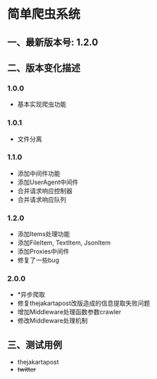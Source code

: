 # 简单爬虫系统 #

## 一、最新版本号: 1.2.0 ##

## 二、版本变化描述 ##

### 1.0.0 ###

- 基本实现爬虫功能

### 1.0.1 ###

- 文件分离

### 1.1.0 ###

- 添加中间件功能
- 添加UserAgent中间件
- 合并请求响应控制器
- 合并请求响应队列

### 1.2.0 ###

- 添加Items处理功能
- 添加FileItem, TextItem, JsonItem
- 添加Proxies中间件
- 修复了一些bug

### 2.0.0 ###

- *异步爬取
- 修复thejakartapost改版造成的信息提取失败问题
- 增加Middleware处理函数参数crawler
- 修改Middleware处理机制

## 三、测试用例 ##

- thejakartapost
- ~~twitter~~

